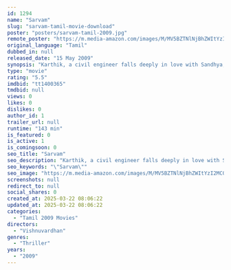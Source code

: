 ```yaml
---
id: 1294
name: "Sarvam"
slug: "sarvam-tamil-movie-download"
poster: "posters/sarvam-tamil-2009.jpg"
remote_poster: "https://m.media-amazon.com/images/M/MV5BZTNlNjBhZWItYzI2MC00YWUyLTlmYTYtYTZkMTAyOTI0NTUzXkEyXkFqcGc@._V1_SX300.jpg"
original_language: "Tamil"
dubbed_in: null
released_date: "15 May 2009"
synopsis: "Karthik, a civil engineer falls deeply in love with Sandhya, a child pediatrician. Eashwar has vowed to kill Naushad's son in order to take revenge for killing his wife and son in a road accident."
type: "movie"
rating: "5.5"
imdbid: "tt1400365"
tmdbid: null
views: 0
likes: 0
dislikes: 0
author_id: 1
trailer_url: null
runtime: "143 min"
is_featured: 0
is_active: 1
is_comingsoon: 0
seo_title: "Sarvam"
seo_description: "Karthik, a civil engineer falls deeply in love with Sandhya, a child pediatrician. Eashwar has vowed to kill Naushad's son in order to take revenge for killing his wife and son in a road accident."
seo_keywords: "\"Sarvam\""
seo_image: "https://m.media-amazon.com/images/M/MV5BZTNlNjBhZWItYzI2MC00YWUyLTlmYTYtYTZkMTAyOTI0NTUzXkEyXkFqcGc@._V1_SX300.jpg"
screenshots: null
redirect_to: null
social_shares: 0
created_at: 2025-03-22 08:06:22
updated_at: 2025-03-22 08:06:22
categories:
  - "Tamil 2009 Movies"
directors:
  - "Vishnuvardhan"
genres:
  - "Thriller"
years:
  - "2009"
---
```

